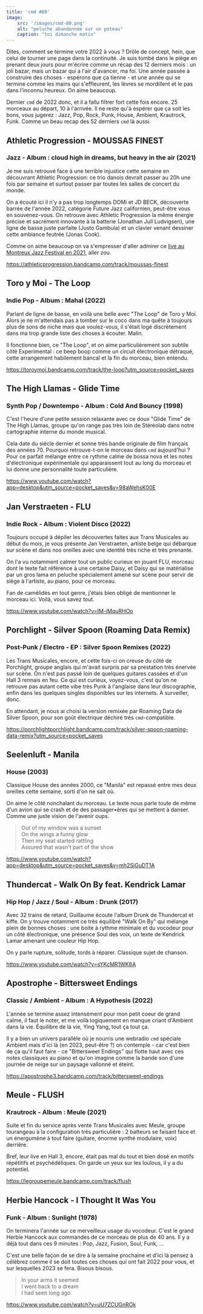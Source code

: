 ```yaml
---
title: 'cmd #80'
image:
    src: '/images/cmd-80.png'
    alt: "peluche abandonnée sur un poteau"
    caption: "toi dimanche matin"
---
```


Dites, comment se termine votre 2022 à vous ? Drôle de concept, hein, que celui
de tourner une page dans la continuité. Je suis tombé dans le piège en prenant
deux jours pour m'écrire comme un récap des 12 derniers mois : un joli bazar,
mais un bazar qui a l'air d'avancer, ma foi. Une année passée à construire des
choses - espérons que ça tienne - et une année qui se termine comme les mains
qui s'effleurent, les lèvres se mordillent et le pas dans l'inconnu heureux. On
aime beaucoup.

Dernier `cmd` de 2022 donc, et il a fallu filtrer fort cette fois encore. 25
morceaux au départ, 10 à l'arrivée. Il ne reste qu'à espérer que ça soit les
bons, vous jugerez : Jazz, Pop, Rock, Punk, House, Ambient, Krautrock, Funk.
Comme un beau recap des 52 derniers `cmd` là aussi.



## Athletic Progression - MOUSSAS FINEST

### Jazz - Album : cloud high in dreams, but heavy in the air (2021)

Je me suis retrouvé face à une terrible injustice cette semaine en découvrant
Athletic Progression: ce trio danois devrait passer au 20h une fois par semaine
et surtout passer par toutes les salles de concert du monde.

On a écouté ici il n'y a pas trop longtemps DOMi et JD BECK, découverte barrée
de l'année 2022,  catégorie Future Jazz californien, peut-être vous en
souvenez-vous. On retrouve avec Athletic Progression la même énergie précise et
sacrément innovante à la batterie (Jonathan Jull Ludvigsen), une ligne de basse
juste parfaite (Justo Gambula) et un clavier venant dessiner cette ambiance
feutrée (Jonas Cook).

Comme on aime beaucoup on va s'empresser d'aller admirer ce [live au Montreux
Jazz Festival en 2021](https://www.youtube.com/watch?v=LmY2CFRC6jA), aller zou.

https://athleticprogression.bandcamp.com/track/moussas-finest



## Toro y Moi - The Loop

### Indie Pop - Album : Mahal (2022)

Parlant de ligne de basse, en voilà une belle avec "The Loop" de Toro y Moi.
Alors je ne m'attendais pas à tomber sur le coco dans ma quête à toujours plus
de sons de niche mais que voulez-vous, il s'était logé discrètement dans ma trop
grande liste des choses à écouter. Malin.

Il fonctionne bien, ce "The Loop", et on aime particulièrement son subtile côté
Experimental : ce beep boop comme un circuit électronique détraqué, cette
arrangement habilement bancal et la fin du morceau, bien entendu.

https://toroymoi.bandcamp.com/track/the-loop?utm_source=pocket_saves



## The High Llamas - Glide Time

### Synth Pop / Downtempo - Album : Cold And Bouncy (1998)

C'est l'heure d'une petite session relaxante avec ce doux "Glide Time" de The
High Llamas, groupe qu'on range pas très loin de Stéréolab dans notre
cartographie interne du monde musical.

Cela date du siècle dernier et sonne très bande originale de film français des
années 70. Pourquoi retrouve-t-on le morceau dans `cmd` aujourd'hui ? Pour ce
parfait mélange entre ce rythme calme de bossa nova et les notes d'électronique
expérimentale qui apparaissent tout au long du morceau et lui donne une
personnalité toute particulière.

https://www.youtube.com/watch?app=desktop&utm_source=pocket_saves&v=98aWehsK00E



## Jan Verstraeten - FLU

### Indie Rock - Album : Violent Disco (2022)

Toujours occupé à dépiler les découvertes faites aux Trans Musicales au début du
mois, je vous présente Jan Verstraeten, artiste belge qui débarque sur scène et
dans nos oreilles avec une identité très riche et très prenante.

On l'a vu notamment calmer tout un public curieux en jouant FLU, morceau dont le
texte fait référence à une certaine Daisy, et Daisy qui se matérialise par un
gros lama en peluche spécialement amené sur scène pour servir de siège à
l'artiste, au piano, pour ce morceau.

Fan de camélidés en tout genre, j'étais bien obligé de mentionner le morceau
ici. Voilà, vous savez tout.

https://www.youtube.com/watch?v=IM-iMquRHOo



## Porchlight - Silver Spoon (Roaming Data Remix)

### Post-Punk / Electro - EP : Silver Spoon Remixes (2022)

Les Trans Musicales, encore, et cette fois-ci on creuse du côté de Porchlight,
groupe anglais qui m'avait surpris par sa prestation très énervée sur scène. On
n'est pas passé loin de quelques guitares cassées et d'un Hall 3 rennais en feu.
Ce qui est curieux, voyez-vous, c'est qu'on ne retrouve pas autant cette vibe
très Punk à l'anglaise dans leur discographie, enfin dans les quelques singles
disponibles sur les internets. À surveiller, donc.

En attendant, je nous ai choisi la version remixée par Roaming Data de Silver
Spoon, pour son goût électrique déchiré très `cmd`-compatible.

https://porchlightporchlight.bandcamp.com/track/silver-spoon-roaming-data-remix?utm_source=pocket_saves



## Seelenluft - Manila

### House (2003)

Classique House des années 2000, ce "Manila" est repassé entre mes deux oreilles
cette semaine, sorti d'on ne sait où.

On aime le côté nonchalant du morceau. Le texte nous parle toute de même d'un
avion qui se crash et de des passager•ères qui se mettent à danser. Comme une
juste vision de l'avenir oups.

> Out of my window was a sunset <br />
On the wings a funny glow <br /> Then my seat started rattling <br /> Assured
that wasn't part of the show <br />

https://www.youtube.com/watch?app=desktop&utm_source=pocket_saves&v=mh2SiGuDT1A



## Thundercat - Walk On By feat. Kendrick Lamar

### Hip Hop / Jazz / Soul - Album : Drunk (2017)

Avec 32 trains de retard, Guillaume écoute l'album Drunk de Thundercat et kiffe.
On y trouve notamment ce très équilibré "Walk On By" qui mélange plein de bonnes
choses : une boite à rythme minimale et du vocodeur pour un côté électronique,
une présence Soul des voix, un texte de Kendrick Lamar amenant une couleur Hip
Hop.

On y parle rupture, solitude, tords à réparer. Classique sujet de chanson.

https://www.youtube.com/watch?v=sYKcMR1WK6A



## Apostrophe - Bittersweet Endings

### Classic / Ambient - Album : A Hypothesis (2022)

L'année se termine assez intensément pour mon petit coeur de grand calme, il
faut le noter, et me voilà logiquement en manque criant d'Ambient dans la vie.
Équilibre de la vie, Ying Yang, tout ça tout ça.

Il y a bien un univers parallèle où je nourris une webradio `cmd` spéciale
Ambient mais d'ici là (en 2023, peut-être ?) on contemple - car c'est bien de ça
qu'il faut faire - ce "Bittersweet Endings" qui flotte haut avec ces notes
classiques au piano et qu'on imagine comme la bande son d'une journée de neige
sur un paysage vallonné et éteint.

https://apostrophe3.bandcamp.com/track/bittersweet-endings



## Meule - FLUSH

### Krautrock - Album : Meule (2021)

Suite et fin du service après vente Trans Musicales avec Meule, groupe
tourangeau à la configuration très particulière : 2 batteurs se faisant face et
un énergumène à tout faire (guitare, énorme synthé modulaire, voix) derrière.

Bref, leur live en Hall 3, encore, était pas mal du tout et bien dosé en motifs
répétitifs et psychédéliques. On garde un yeux sur les loulous, il y a du
potentiel.

https://legroupemeule.bandcamp.com/track/flush



## Herbie Hancock - I Thought It Was You

### Funk - Album : Sunlight (1978)

On terminera l'année sur ce merveilleux usage du vocodeur. C'est le grand Herbie
Hancock aux commandes de ce morceau de plus de 40 ans. Il y a déjà tout dans ces
9 minutes : Pop, Jazz, Fusion, Soul, Funk, ...

C'est une belle façon de se dire à la semaine prochaine et d'ici là pensez à
célébrez comme il se doit toutes ces choses qui ont fait 2022 pour vous, et sur
lesquelles 2023 se fera. Bisous bisous.

> In your arms it seemed <br />
> I went back to a dream <br />
> I had seen long ago <br />

https://www.youtube.com/watch?v=uU7ZCUGnROk

